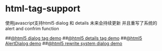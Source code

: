 # html-tag-support
使用javascript支持html5 dialog 和 details 未来会持续更新 并且重写了系统的alert and confrim function

##[@html5 dialog tag demo](http://nodejer.github.io/html5-tag-support/)
##[@html5 details tag demo](http://nodejer.github.io/html5-tag-support/details/)
##[@html5 AlertDialog demo](http://nodejer.github.io/html5-tag-support/dialog/alertDialog/)
##[@html5 rewrite system dialog demo](http://nodejer.github.io/html5-tag-support/dialog/rewriteSystemDialog/)
